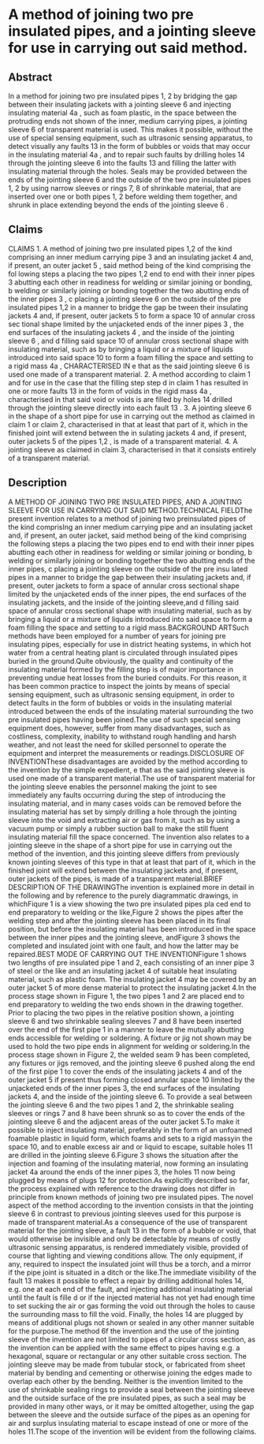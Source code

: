 # A method of joining two pre insulated pipes, and a jointing sleeve for use in carrying out said method.

## Abstract
In a method for joining two pre insulated pipes 1, 2 by bridging the gap between their insulating jackets with a jointing sleeve 6 and injecting insulating material 4a , such as foam plastic, in the space between the protruding ends not shown of the inner, medium carrying pipes, a jointing sleeve 6 of transparent material is used. This makes it possible, without the use of special sensing equipment, such as ultrasonic sensing apparatus, to detect visually any faults 13 in the form of bubbles or voids that may occur in the insulating material 4a , and to repair such faults by drilling holes 14 through the jointing sleeve 6 into the faults 13 and filling the latter with insulating material through the holes. Seals may be provided between the ends of the jointing sleeve 6 and the outside of the two pre insulated pipes 1, 2 by using narrow sleeves or rings 7, 8 of shrinkable material, that are inserted over one or both pipes 1, 2 before welding them together, and shrunk in place extending beyond the ends of the jointing sleeve 6 .

## Claims
CLAIMS 1. A method of joining two pre insulated pipes 1,2 of the kind comprising an inner medium carrying pipe 3 and an insulating jacket 4 and, if present, an outer jacket 5 , said method being of the kind comprising the fol lowing steps a placing the two pipes 1,2 end to end with their inner pipes 3 abutting each other in readiness for welding or similar joining or bonding, b welding or similarly joining or bonding together the two abutting ends of the inner pipes 3 , c placing a jointing sleeve 6 on the outside of the pre insulated pipes 1,2 in a manner to bridge the gap be tween their insulating jackets 4 and, if present, outer jackets 5 to form a space 10 of annular cross sec tional shape limited by the unjacketed ends of the inner pipes 3 , the end surfaces of the insulating jackets 4 , and the inside of the jointing sleeve 6 , and d filling said space 10 of annular cross sectional shape with insulating material, such as by bringing a liquid or a mixture of liquids introduced into said space 10 to form a foam filling the space and setting to a rigid mass 4a , CHARACTERISED IN e that as the said jointing sleeve 6 is used one made of a transparent material. 2. A method according to claim 1 and for use in the case that the filling step step d in claim 1 has resulted in one or more faults 13 in the form of voids in the rigid mass 4a , characterised in that said void or voids is are filled by holes 14 drilled through the jointing sleeve directly into each fault 13 . 3. A jointing sleeve 6 in the shape of a short pipe for use in carrying out the method as claimed in claim 1 or claim 2, characterised in that at least that part of it, which in the finished joint will extend between the in sulating jackets 4 and, if present, outer jackets 5 of the pipes 1,2 , is made of a transparent material. 4. A jointing sleeve as claimed in claim 3, characterised in that it consists entirely of a transparent material.

## Description
A METHOD OF JOINING TWO PRE INSULATED PIPES, AND A JOINTING SLEEVE FOR USE IN CARRYING OUT SAID METHOD.TECHNICAL FIELDThe present invention relates to a method of joining two preinsulated pipes of the kind comprisIng an inner medium carrying pipe and an insulating jacket and, if present, an outer jacket, said method being of the kind comprising the following steps a placing the two pipes end to end with their inner pipes abutting each other in readiness for welding or similar joining or bonding, b welding or similarly joining or bonding together the two abutting ends of the inner pipes, c placing a jointing sleeve on the outside of the pre insu lated pipes in a manner to bridge the gap between their insulating jackets and, if present, outer jackets to form a space of annular cross sectional shape limited by the unjacketed ends of the inner pipes, the end surfaces of the insulating jackets, and the inside of the jointing sleeve,and d filling said space of annular cross sectional shape with insulating material, such as by bringing a liquid or a mixture of liquids introduced into said space to form a foam filling the space and setting to a rigid mass.BACKGROUND ARTSuch methods have been employed for a number of years for joining pre insulating pipes, especially for use in district heating systems, in which hot water from a central heating plant is circulated through insulated pipes buried in the ground.Quite obviously, the quality and continuity of the insulating material formed by the filling step is of major importance in preventing undue heat losses from the buried conduits. For this reason, it has been common practice to inspect the joints by means of special sensing equipment, such as ultrasonic sensing equipment, in order to detect faults in the form of bubbles or voids in the insulating material introduced between the ends of the insulating material surrounding the two pre insulated pipes having been joined.The use of such special sensing equipment does, however, suffer from many disadvantages, such as costliness, complexity, inability to withstand rough handling and harsh weather, and not least the need for skilled personnel to operate the equipment and interpret the measurements or readings.DISCLOSURE OF INVENTIONThese disadvantages are avoided by the method according to the invention by the simple expedient, e that as the said jointing sleeve is used one made of a transparent material.The use of transparent material for the jointing sleeve enables the personnel making the joint to see immediately any faults occurring during the step of introducing the insulating material, and in many cases voids can be removed before the insulating material has set by simply drilling a hole through the jointing sleeve into the void and extracting air or gas from it, such as by using a vacuum pump or simply a rubber suction ball to make the still fluent insulating material fill the space concerned. The invention also relates to a jointing sleeve in the shape of a short pipe for use in carrying out the method of the invention, and this jointing sleeve differs from previously known jointing sleeves of this type in that at least that part of it, which in the finished joint will extend between the insulating jackets and, if present, outer jackets of the pipes, is made of a transparent material.BRIEF DESCRIPTION OF THE DRAWINGThe invention is explained more in detail in the following and by reference to the purely diagrammatic drawings, in whichFiqure 1 is a view showing the two pre insulated pipes pla ced end to end preparatory to welding or the like,Figure 2 shows the pipes after the welding step and after the jointing sleeve has been placed in its final position, but before the insulating material has been introduced in the space between the inner pipes and the jointing sleeve, andFigure 3 shows the completed and insulated joint with one fault, and how the latter may be repaired.BEST MODE OF CARRYING OUT THE INVENTIONFigure 1 shows two lengths of pre insulated pipe 1 and 2, each consisting of an inner pipe 3 of steel or the like and an insulating jacket 4 of suitable heat insulating material, such as plastic foam. The insulating jacket 4 may be covered by an outer jacket 5 of more dense material to protect the insulating jacket 4.In the process stage shown in Figure 1, the two pipes 1 and 2 are placed end to end preparatory to welding the two ends shown in the drawing together. Prior to placing the two pipes in the relative position shown, a jointing sleeve 6 and two shrinkable sealing sleeves 7 and 8 have been inserted over the end of the first pipe 1 in a manner to leave the mutually abutting ends accessible for welding or soldering. A fixture or jig not shown may be used to hold the two pipe ends in alignment for welding or soldering.In the process stage shown in Figure 2, the welded seam 9 has been completed, any fixtures or jigs removed, and the jointing sleeve 6 pushed along the end of the first pipe 1 to cover the ends of the insulating jackets 4 and of the outer jacket 5 if present thus forming closed annular space 10 limited by the unjacketed ends of the inner pipes 3, the end surfaces of the insulating jackets 4, and the inside of the jointing sleeve 6. To provide a seal between the jointing sleeve 6 and the two pipes 1 and 2, the shrinkable sealing sleeves or rings 7 and 8 have been shrunk so as to cover the ends of the jointing sleeve 6 and the adjacent areas of the outer jacket 5.To make it possible to inject insulating material, preferably in the form of an unfoamed foamable plastic in liquid form, which foams and sets to a rigid massyin the space 10, and to enable excess air and or liquid to escape, suitable holes 11 are drilled in the jointing sleeve 6.Figure 3 shows the situation after the injection and foaming of the insulating material, now forming an insulating jacket 4a around the ends of the inner pipes 3, the holes 11 now being plugged by means of plugs 12 for protection.As explicitly described so far, the process explained with reference to the drawing does not differ in principle from known methods of joining two pre insulated pipes. The novel aspect of the method according to the invention consists in that the jointing sleeve 6 in contrast to previous jointing sleeves used for this purpose is made of transparent material.As a consequence of the use of transparent material for the jointing sleeve, a fault 13 in the form of a bubble or void, that would otherwise be invisible and only be detectable by means of costly ultrasonic sensing apparatus, is rendered immediately visible, provided of course that lighting and viewing conditions allow. The only equipment, if any, required to inspect the insulated joint will thus be a torch, and a mirror if the pipe joint is situated in a ditch or the like.The immediate visibility of the fault 13 makes it possible to effect a repair by drilling additional holes 14, e.g. one at each end of the fault, and injecting additional insulating material until the fault is fille d or if the injected material has not yet had enough time to set sucking the air or gas forming the void out through the holes to cause the surrounding mass to fill the void. Finally, the holes 14 are plugged by means of additional plugs not shown or sealed in any other manner suitable for the purpose.The method 6f the invention and the use of the jointing sleeve of the invention are not limited to pipes of a circular cross section, as the invention can be applied with the same effect to pipes having e.g. a hexagonal, square or rectangular or any other suitable cross section. The jointing sleeve may be made from tubular stock, or fabricated from sheet material by bending and cementing or otherwise joining the edges made to overlap each other by the bending. Neither is the invention limited to the use of shrinkable sealing rings to provide a seal between the jointing sleeve and the outside surface of the pre insulated pipes, as such a seal may be provided in many other ways, or it may be omitted altogether, using the gap between the sleeve and the outside surface of the pipes as an opening for air and surplus insulating material to escape instead of one or more of the holes 11.The scope of the invention will be evident from the following claims.